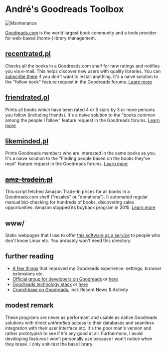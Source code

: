 # André's Goodreads Toolbox

![Maintenance](https://img.shields.io/maintenance/yes/2018.svg)

[Goodreads.com](http://www.goodreads.com/) is the world largest book community 
and a tools provider for web-based (home-)library management.


## [recentrated.pl](recentrated.md)

Checks all the books in a Goodreads.com shelf for new ratings and notifies you
via e-mail. This helps discover new users with quality libraries.
You can [subscribe there](https://andre-st.github.io/goodreads/) if you don't
want to install anything.
It's a naive solution to the "follow book" feature request in the Goodreads forums. 
[Learn more](recentrated.md)


## [friendrated.pl](friendrated.md)

Prints all books which have been rated 4 or 5 stars by 3 or more persons you
follow (including friends). It's a naive solution to the "books common
among the people I follow" feature request in the Goodreads forums.
[Learn more](friendrated.md)


## [likeminded.pl](likeminded.md)

Prints Goodreads members who are interested in the same books as you.
It's a naive solution to the "Finding people based on the books they've read"
feature request in the Goodreads forums.
[Learn more](likeminded.md)


## ~~[amz-tradein.pl](amz-tradein.md)~~

This script fetched Amazon Trade-In prices for all books in a Goodreads.com
shelf ("resales" or "donations"). It automated regular manual bid-checking for 
hundreds of books, discovering sales opportunities. Amazon stopped its buyback 
program in 2015.
[Learn more](amz-tradein.md)


## www/

Static webpages that I use to offer [this software as a service](https://andre-st.github.io/goodreads/) 
to people who don't know Linux etc. You probably won't need this directory.


## further reading 

- [A few things](GOODTIPS.md) that improved my Goodreads experience: settings, browser extensions etc.
- [Official group for developers on Goodreads](https://www.goodreads.com/group/show/8095-goodreads-developers) or [here](https://www.goodreads.com/group/show/351159-goodreads-dev)
- [Goodreads technology stack](https://www.goodreads.com/jobs?id=597248#openPositions) or [here](https://www.glasswaves.co/selected_projects.txt)
- [Crunchbase on Goodreads](https://www.crunchbase.com/organization/goodreads), incl. Recent News & Activity 


## modest remark

These programs are never as performant and usable as native Goodreads solutions
with direct _unthrottled_ access to their databases and seamless integration 
with their user interface etc. It's the poor man's version and rather prototypish to see 
if it's any good at all. 
Furthermore, I avoid developing features I won’t personally use because I won’t notice when they break.
I only unit-test the base library.

